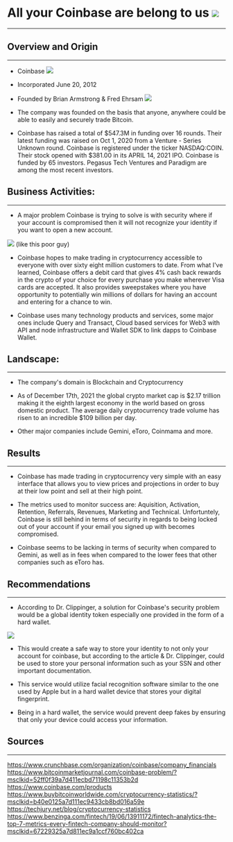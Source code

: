 # All your Coinbase are belong to us ![](https://cache2.allpostersimages.com/p/MED/82/8226/NGOA300Z/posters/all-your-base-are-belong-to-us.jpg)
----
## Overview and Origin
----
* Coinbase ![](https://www.buybitcoinworldwide.com/img/exchanges/coinbase.png)

* Incorporated June 20, 2012

* Founded by Brian Armstrong & Fred Ehrsam ![](https://th.bing.com/th/id/OIP.8pr_vzvgDD-KmN_2bkbF_AAAAA?pid=ImgDet&w=164&h=128.46666666666667&c=7&dpr=1.5)

* The company was founded on the basis that anyone, anywhere could be able to easily and securely trade Bitcoin.

* Coinbase has raised a total of $547.3M in funding over 16 rounds. Their latest funding was raised on Oct 1, 2020 from a Venture - Series Unknown round. Coinbase is registered under the ticker NASDAQ:COIN. Their stock opened with $381.00 in its APRIL 14, 2021 IPO. Coinbase is funded by 65 investors. Pegasus Tech Ventures and Paradigm are among the most recent investors.


## Business Activities:
----
* A major problem Coinbase is trying to solve is with security where if your account is compromised then it will not recognize your identity if you want to open a new account. 

![](https://i1.wp.com/techonomy.com/wp-content/uploads/2012/12/ClippingerJohnPhoto.jpg?resize=225%2C150&ssl=1) (like this poor guy)

* Coinbase hopes to make trading in cryptocurrency accessible to everyone with over sixty eight million customers to date.
From what I've learned, Coinbase offers a debit card that gives 4% cash back rewards in the crypto of your choice for every purchase you make wherever Visa cards are accepted. It also provides sweepstakes where you have opportunity to potentially win millions of dollars for having an account and entering for a chance to win.

* Coinbase uses many technology products and services, some major ones include Query and Transact, Cloud based services for Web3 with API and node infrastructure and Wallet SDK to link dapps to Coinbase Wallet.


## Landscape:
----
* The company's domain is Blockchain and Cryptocurrency

* As of December 17th, 2021 the global crypto market cap is $2.17 trillion making it the eighth largest economy in the world based on gross domestic product. The average daily cryptocurrency trade volume has risen to an incredible $109 billion per day.

* Other major companies include Gemini, eToro, Coinmama and more.


## Results
----
* Coinbase has made trading in cryptocurrency very simple with an easy interface that allows you to view prices and projections in order to buy at their low point and sell at their high point.

* The metrics used to monitor success are: Aquisition, Activation, Retention, Referrals, Revenues, Marketing and Technical. Unfortuntely, Coinbase is still behind in terms of security in regards to being locked out of your account if your email you signed up with becomes compromised.

* Coinbase seems to be lacking in terms of security when compared to Gemini, as well as in fees when compared to the lower fees that other companies such as eToro has.


## Recommendations
----
* According to Dr. Clippinger, a solution for Coinbase's security problem would be a global identity token especially one provided in the form of a hard wallet.

![](https://www.locksandsecuritynews.com/images/uploads/locksandsecuritynews/Facial-recognition.jpg)

* This would create a safe way to store your identity to not only your account for coinbase, but according to the article & Dr. Clippinger, could be used to store your personal information such as your SSN and other important documentation.

* This service would utilize facial recognition software similar to the one used by Apple but in a hard wallet device that stores your digital fingerprint.

* Being in a hard wallet, the service would prevent deep fakes by ensuring that only your device could access your information.


## Sources
----
https://www.crunchbase.com/organization/coinbase/company_financials
https://www.bitcoinmarketjournal.com/coinbase-problem/?msclkid=52ff0f39a7d411ecbd71198c11353b2d
https://www.coinbase.com/products
https://www.buybitcoinworldwide.com/cryptocurrency-statistics/?msclkid=b40e0125a7d111ec9433cb8bd016a59e
https://techjury.net/blog/cryptocurrency-statistics
https://www.benzinga.com/fintech/19/06/13911172/fintech-analytics-the-top-7-metrics-every-fintech-company-should-monitor?msclkid=67229325a7d811ec9a1ccf760bc402ca